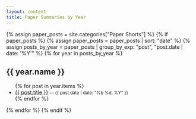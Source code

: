 ```yaml
---
layout: content
title: Paper Summaries by Year
---
```


{% assign paper_posts = site.categories["Paper Shorts"] %}
{% if paper_posts %}
  {% assign paper_posts = paper_posts | sort: "date" %}
  {% assign posts_by_year = paper_posts | group_by_exp: "post", "post.date | date: '%Y'" %}
  {% for year in posts_by_year %}
  <h2>{{ year.name }}</h2>
  <ul>
    {% for post in year.items %}
    <li>
      <a href="{{ post.url }}">{{ post.title }}</a>
      <small>— {{ post.date | date: "%b %d, %Y" }}</small>
    </li>
    {% endfor %}
  </ul>
  {% endfor %}
{% endif %}

